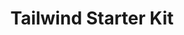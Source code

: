 ---
layout: post.njk
title: "Tailwind Starter Kit"
summary: "A set of component additions to Tailwind CSS to help you build websites quicker. It doesn't change the code you have to type for Tailwind CSS, but provides a set of interactive components for different frameworks including Vue/React and Angular."
thumb: "http://pixelprowess.com/i/2021-08-27_12-57-24.png"
links:
  - website: "https://go.raybo.org/5Y6s"
category: shorts
tags: 
- external
---